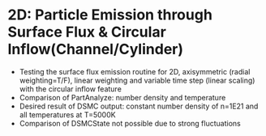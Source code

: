 # 2D: Particle Emission through Surface Flux & Circular Inflow(Channel/Cylinder)
* Testing the surface flux emission routine for 2D, axisymmetric (radial weighting=T/F), linear weighting and variable time step (linear scaling) with the circular inflow feature
* Comparison of PartAnalyze: number density and temperature
* Desired result of DSMC output: constant number density of n=1E21 and all temperatures at T=5000K
* Comparison of DSMCState not possible due to strong fluctuations
